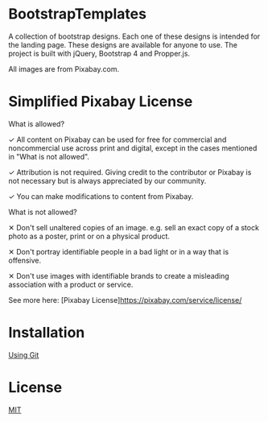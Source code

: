 # BootstrapTemplates

A collection of bootstrap designs. Each one of these designs is intended for the landing page. These designs are available for anyone to use. The project is built with jQuery, Bootstrap 4 and Propper.js.

All images are from Pixabay.com.

# Simplified Pixabay License

What is allowed?

✓ All content on Pixabay can be used for free for commercial and noncommercial use across print and digital, except in the cases mentioned in "What is not allowed".

✓ Attribution is not required. Giving credit to the contributor or Pixabay is not necessary but is always appreciated by our community.

✓ You can make modifications to content from Pixabay.

What is not allowed?

✕	Don't sell unaltered copies of an image. e.g. sell an exact copy of a stock photo as a poster, print or on a physical product.

✕	Don't portray identifiable people in a bad light or in a way that is offensive.

✕	Don't use images with identifiable brands to create a misleading association with a product or service.

See more here:
[Pixabay License]https://pixabay.com/service/license/


# Installation
[Using Git](https://help.github.com/en/github/creating-cloning-and-archiving-repositories/cloning-a-repository)


# License
[MIT](https://choosealicense.com/licenses/mit/)
